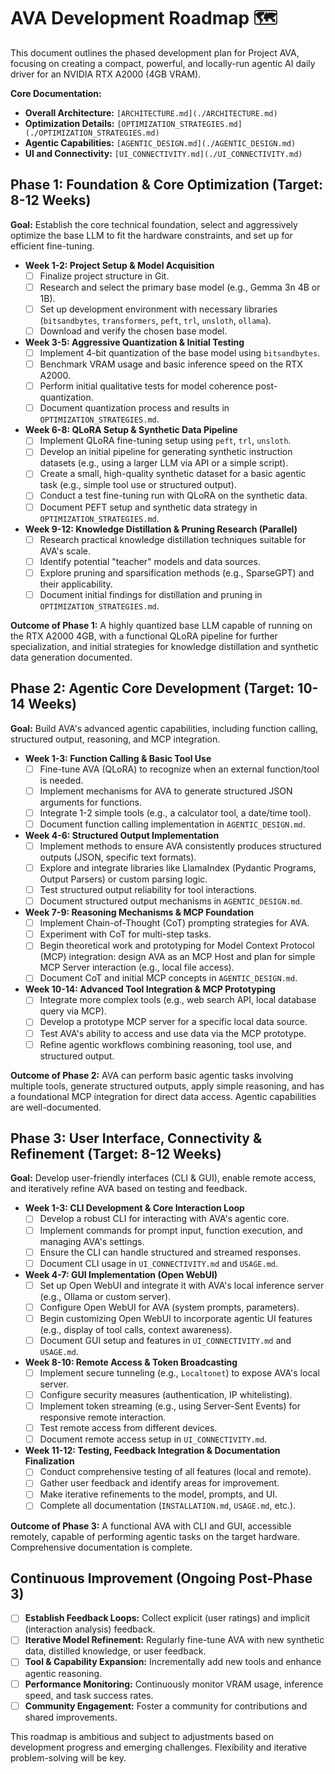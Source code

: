 # AVA Development Roadmap 🗺️

This document outlines the phased development plan for Project AVA, focusing on creating a compact, powerful, and locally-run agentic AI daily driver for an NVIDIA RTX A2000 (4GB VRAM).

**Core Documentation:**
*   **Overall Architecture:** `[ARCHITECTURE.md](./ARCHITECTURE.md)`
*   **Optimization Details:** `[OPTIMIZATION_STRATEGIES.md](./OPTIMIZATION_STRATEGIES.md)`
*   **Agentic Capabilities:** `[AGENTIC_DESIGN.md](./AGENTIC_DESIGN.md)`
*   **UI and Connectivity:** `[UI_CONNECTIVITY.md](./UI_CONNECTIVITY.md)`

## Phase 1: Foundation & Core Optimization (Target: 8-12 Weeks)

**Goal:** Establish the core technical foundation, select and aggressively optimize the base LLM to fit the hardware constraints, and set up for efficient fine-tuning.

*   **Week 1-2: Project Setup & Model Acquisition**
    *   [ ] Finalize project structure in Git.
    *   [ ] Research and select the primary base model (e.g., Gemma 3n 4B or 1B).
    *   [ ] Set up development environment with necessary libraries (`bitsandbytes`, `transformers`, `peft`, `trl`, `unsloth`, `ollama`).
    *   [ ] Download and verify the chosen base model.
*   **Week 3-5: Aggressive Quantization & Initial Testing**
    *   [ ] Implement 4-bit quantization of the base model using `bitsandbytes`.
    *   [ ] Benchmark VRAM usage and basic inference speed on the RTX A2000.
    *   [ ] Perform initial qualitative tests for model coherence post-quantization.
    *   [ ] Document quantization process and results in `OPTIMIZATION_STRATEGIES.md`.
*   **Week 6-8: QLoRA Setup & Synthetic Data Pipeline**
    *   [ ] Implement QLoRA fine-tuning setup using `peft`, `trl`, `unsloth`.
    *   [ ] Develop an initial pipeline for generating synthetic instruction datasets (e.g., using a larger LLM via API or a simple script).
    *   [ ] Create a small, high-quality synthetic dataset for a basic agentic task (e.g., simple tool use or structured output).
    *   [ ] Conduct a test fine-tuning run with QLoRA on the synthetic data.
    *   [ ] Document PEFT setup and synthetic data strategy in `OPTIMIZATION_STRATEGIES.md`.
*   **Week 9-12: Knowledge Distillation & Pruning Research (Parallel)**
    *   [ ] Research practical knowledge distillation techniques suitable for AVA's scale.
    *   [ ] Identify potential "teacher" models and data sources.
    *   [ ] Explore pruning and sparsification methods (e.g., SparseGPT) and their applicability.
    *   [ ] Document initial findings for distillation and pruning in `OPTIMIZATION_STRATEGIES.md`.

**Outcome of Phase 1:** A highly quantized base LLM capable of running on the RTX A2000 4GB, with a functional QLoRA pipeline for further specialization, and initial strategies for knowledge distillation and synthetic data generation documented.

## Phase 2: Agentic Core Development (Target: 10-14 Weeks)

**Goal:** Build AVA's advanced agentic capabilities, including function calling, structured output, reasoning, and MCP integration.

*   **Week 1-3: Function Calling & Basic Tool Use**
    *   [ ] Fine-tune AVA (QLoRA) to recognize when an external function/tool is needed.
    *   [ ] Implement mechanisms for AVA to generate structured JSON arguments for functions.
    *   [ ] Integrate 1-2 simple tools (e.g., a calculator tool, a date/time tool).
    *   [ ] Document function calling implementation in `AGENTIC_DESIGN.md`.
*   **Week 4-6: Structured Output Implementation**
    *   [ ] Implement methods to ensure AVA consistently produces structured outputs (JSON, specific text formats).
    *   [ ] Explore and integrate libraries like LlamaIndex (Pydantic Programs, Output Parsers) or custom parsing logic.
    *   [ ] Test structured output reliability for tool interactions.
    *   [ ] Document structured output mechanisms in `AGENTIC_DESIGN.md`.
*   **Week 7-9: Reasoning Mechanisms & MCP Foundation**
    *   [ ] Implement Chain-of-Thought (CoT) prompting strategies for AVA.
    *   [ ] Experiment with CoT for multi-step tasks.
    *   [ ] Begin theoretical work and prototyping for Model Context Protocol (MCP) integration: design AVA as an MCP Host and plan for simple MCP Server interaction (e.g., local file access).
    *   [ ] Document CoT and initial MCP concepts in `AGENTIC_DESIGN.md`.
*   **Week 10-14: Advanced Tool Integration & MCP Prototyping**
    *   [ ] Integrate more complex tools (e.g., web search API, local database query via MCP).
    *   [ ] Develop a prototype MCP server for a specific local data source.
    *   [ ] Test AVA's ability to access and use data via the MCP prototype.
    *   [ ] Refine agentic workflows combining reasoning, tool use, and structured output.

**Outcome of Phase 2:** AVA can perform basic agentic tasks involving multiple tools, generate structured outputs, apply simple reasoning, and has a foundational MCP integration for direct data access. Agentic capabilities are well-documented.

## Phase 3: User Interface, Connectivity & Refinement (Target: 8-12 Weeks)

**Goal:** Develop user-friendly interfaces (CLI & GUI), enable remote access, and iteratively refine AVA based on testing and feedback.

*   **Week 1-3: CLI Development & Core Interaction Loop**
    *   [ ] Develop a robust CLI for interacting with AVA's agentic core.
    *   [ ] Implement commands for prompt input, function execution, and managing AVA's settings.
    *   [ ] Ensure the CLI can handle structured and streamed responses.
    *   [ ] Document CLI usage in `UI_CONNECTIVITY.md` and `USAGE.md`.
*   **Week 4-7: GUI Implementation (Open WebUI)**
    *   [ ] Set up Open WebUI and integrate it with AVA's local inference server (e.g., Ollama or custom server).
    *   [ ] Configure Open WebUI for AVA (system prompts, parameters).
    *   [ ] Begin customizing Open WebUI to incorporate agentic UI features (e.g., display of tool calls, context awareness).
    *   [ ] Document GUI setup and features in `UI_CONNECTIVITY.md` and `USAGE.md`.
*   **Week 8-10: Remote Access & Token Broadcasting**
    *   [ ] Implement secure tunneling (e.g., `Localtonet`) to expose AVA's local server.
    *   [ ] Configure security measures (authentication, IP whitelisting).
    *   [ ] Implement token streaming (e.g., using Server-Sent Events) for responsive remote interaction.
    *   [ ] Test remote access from different devices.
    *   [ ] Document remote access setup in `UI_CONNECTIVITY.md`.
*   **Week 11-12: Testing, Feedback Integration & Documentation Finalization**
    *   [ ] Conduct comprehensive testing of all features (local and remote).
    *   [ ] Gather user feedback and identify areas for improvement.
    *   [ ] Make iterative refinements to the model, prompts, and UI.
    *   [ ] Complete all documentation (`INSTALLATION.md`, `USAGE.md`, etc.).

**Outcome of Phase 3:** A functional AVA with CLI and GUI, accessible remotely, capable of performing agentic tasks on the target hardware. Comprehensive documentation is complete.

## Continuous Improvement (Ongoing Post-Phase 3)

*   [ ] **Establish Feedback Loops:** Collect explicit (user ratings) and implicit (interaction analysis) feedback.
*   [ ] **Iterative Model Refinement:** Regularly fine-tune AVA with new synthetic data, distilled knowledge, or user feedback.
*   [ ] **Tool & Capability Expansion:** Incrementally add new tools and enhance agentic reasoning.
*   [ ] **Performance Monitoring:** Continuously monitor VRAM usage, inference speed, and task success rates.
*   [ ] **Community Engagement:** Foster a community for contributions and shared improvements.

This roadmap is ambitious and subject to adjustments based on development progress and emerging challenges. Flexibility and iterative problem-solving will be key.
